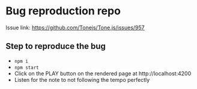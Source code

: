 # Bug reproduction repo

Issue link: https://github.com/Tonejs/Tone.js/issues/957

## Step to reproduce the bug
- `npm i`
- `npm start`
- Click on the PLAY button on the rendered page at http://localhost:4200
- Listen for the note to not following the tempo perfectly
